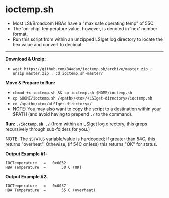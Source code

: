 # ioctemp.sh

- Most LSI/Broadcom HBAs have a "max safe operating temp" of 55C.
- The 'on-chip' temperature value, however, is denoted in 'hex' number format.
- Run this script from within an unzipped LSIget log directory to locate the hex value and convert to decimal.

---

**Download & Unzip:**

- `wget https://github.com/84adam/ioctemp.sh/archive/master.zip ; unzip master.zip ; cd ioctemp.sh-master/`

**Move & Prepare to Run:**

- `chmod +x ioctemp.sh && cp ioctemp.sh $HOME/ioctemp.sh`
- `cp $HOME/ioctemp.sh /<path>/<to>/<LSIget-directory>/ioctemp.sh`
- `cd /<path>/<to>/<LSIget-directory>/`
- NOTE: You may also want to copy the script to a destination within your $PATH (and avoid having to prepend `./` to the command).

**Run: `./ioctemp.sh ./`** (from within an LSIget log directory, this greps recursively through sub-folders for you.)

NOTE: The `$STATUS` variable/value is hardcoded; if greater than 54C, this returns "overheat". Othewise, (if 54C or less) this returns "OK" for status.

**Output Example #1:**

```
IOCTemperature   =   0x0032               
HBA Temperature  =       50 C (OK)  
```

**Output Example #2:**

```
IOCTemperature   =   0x0037               
HBA Temperature  =       55 C (overheat)
```
